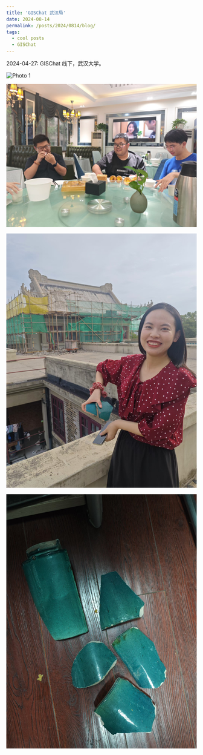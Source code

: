 ```yaml
---
title: 'GISChat 武汉局'
date: 2024-08-14
permalink: /posts/2024/0814/blog/
tags:
  - cool posts
  - GISChat
---
```


2024-04-27: GISChat 线下，武汉大学。

![Photo 1](/images/WH.jpg)


![Photo 1](/images/WH2.jpg)


![Photo 1](/images/WH3.jpg)


![Photo 1](/images/WH4.jpg)